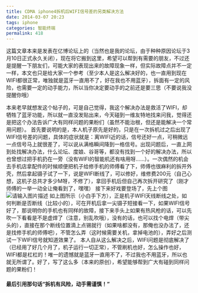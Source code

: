 ```yaml
---
title: CDMA iphone4拆机后WIFI信号差的另类解决方法
date: 2014-03-07 20:23
tags: iphone
categories: 智能终端
permalink: 418
---
```


这篇文章本来是发表在亿博论坛上的（当然也是我的论坛，由于种种原因论坛于3月10日正式永久关闭），现在将它搬到这里，希望可以帮到有需要的朋友，不过还是提醒一下朋友们，可能大家的表现出来的故障现象一样，但实际故障点并不一定一样，本文也只是给大家一个参考（至少本人是这么解决好的，也一直用到现在WIFI都很正常，唯独就是蓝牙一直用不了，好在我也不用蓝牙），拆面有一定的风险，也需要一定的动手能力，所以当你决定要动手的之前还是要三思（不要说我没提醒你哦）


<!--more-->


本来老早就想发这个帖子的，可是自己觉得，我这个解决办法是救活了WIFI，却牺牲了蓝牙功能，所以就一直没发贴出来，今天碰到一维友特地找来问我，觉得还是把这个办法告诉广大有同样问题的果粉们（虽然不能治根，但还是能解决一个常用问题）。
首先要说明的是，本人机子原先是好的，只是在一次拆机过之后出现了WIFI信号差的问题，具体的症状就是：离WIFI近的话，信号还好一点，可稍微远一点信号马上就很差了，可以说从满格瞬间降到一格信号。出现问题后，一直上网到处找解决办法，什么论坛、度娘、谷哥等，都没有找到一个好的解决办法，所以也曾想过把手机扔在一旁（没有WIFI的智能机还有啥用呀……）。一次偶然的机会去手机店拿配件的时候顺便把机子给修手机的师傅看了下，师傅也很麻利的拆开外壳，然后拿起镊子试了一下，说是WIFI断线了，可以修好，维修费200元（自己心想，这机子总共才多少M呀，不修了），拿回手机后但自己再次拆开研究了（刚才师傅的一举一动全让俺看到了，嘿嘿）
接下来好戏要登场了，先上个图
![请输入图片描述][1]
如上图所示（小白手下方），正是机子WIFI天线断线之处，如何判断是否断线（比较小的），可在开机后拿一尖镊子短接看一下，如果WIFI信号好了，那说明你的手机也有同样的故障，接下来手头上如果有热风枪的话，可以先吹一下看看是不是虚焊了（注意，别乱吹哦），没有的话，也可以找个电焊（带尖头的），直接在那个断线位置滴上点锡就行（如果啥都没有，那俺也没办法了，还是找修手机的师傅吧），不管怎么弄（这时候需要关机，拿掉电池的），弄好之后测试一下WIFI信号就知道效果了。
本人自从这么解决之后，WIFI问题是彻底解决了（已经用了好几个月了，机子运行一切正常），不管刷机也好，怎么操作也好，WIFI都是杠杠的！唯一的遗憾就是蓝牙一直用不了，不过我也不用蓝牙，所以也就无所谓了。好了，写了这么多（本来的原创），希望能够帮到广大有碰到同样问题的果粉们！
#### 最后引用那句话“拆机有风险，动手需谨慎！”


  [1]: https://cdn.uu126.cn/wp-content/uploads/2014/03/iphone4.jpg